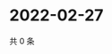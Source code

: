 # 2022-02-27

共 0 条

<!-- BEGIN WEIBO -->
<!-- 最后更新时间 Sun Feb 27 2022 22:00:30 GMT+0800 (China Standard Time) -->

<!-- END WEIBO -->

